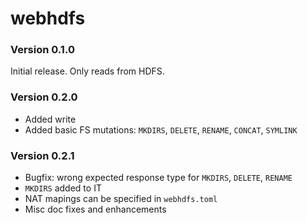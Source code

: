 # webhdfs

### Version 0.1.0

Initial release. Only reads from HDFS.

### Version 0.2.0

* Added write
* Added basic FS mutations: `MKDIRS`, `DELETE`, `RENAME`, `CONCAT`, `SYMLINK`

### Version 0.2.1

* Bugfix: wrong expected response type for `MKDIRS`, `DELETE`, `RENAME`
* `MKDIRS` added to IT
* NAT mapings can be specified in `webhdfs.toml`
* Misc doc fixes and enhancements
